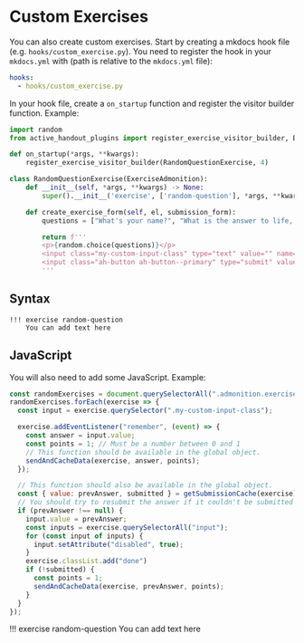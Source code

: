 # Custom Exercises

You can also create custom exercises. Start by creating a mkdocs hook file (e.g. `hooks/custom_exercise.py`). You need to register the hook in your `mkdocs.yml` with (path is relative to the `mkdocs.yml` file):

```yml
hooks:
  - hooks/custom_exercise.py
```

In your hook file, create a `on_startup` function and register the visitor builder function. Example:

```python
import random
from active_handout_plugins import register_exercise_visitor_builder, ExerciseAdmonition

def on_startup(*args, **kwargs):
    register_exercise_visitor_builder(RandomQuestionExercise, 4)

class RandomQuestionExercise(ExerciseAdmonition):
    def __init__(self, *args, **kwargs) -> None:
        super().__init__('exercise', ['random-question'], *args, **kwargs)

    def create_exercise_form(self, el, submission_form):
        questions = ["What's your name?", "What is the answer to life, the universe and everything?"]

        return f'''
        <p>{random.choice(questions)}</p>
        <input class="my-custom-input-class" type="text" value="" name="answerToQuestion"/>
        <input class="ah-button ah-button--primary" type="submit" value="Submit"/>
        '''
```

## Syntax

```
!!! exercise random-question
    You can add text here
```

## JavaScript

You will also need to add some JavaScript. Example:

```js
const randomExercises = document.querySelectorAll(".admonition.exercise.random-question");
randomExercises.forEach(exercise => {
  const input = exercise.querySelector(".my-custom-input-class");

  exercise.addEventListener("remember", (event) => {
    const answer = input.value;
    const points = 1; // Must be a number between 0 and 1
    // This function should be available in the global object.
    sendAndCacheData(exercise, answer, points);
  });

  // This function should also be available in the global object.
  const { value: prevAnswer, submitted } = getSubmissionCache(exercise);
  // You should try to resubmit the answer if it couldn't be submitted in previous attempts.
  if (prevAnswer !== null) {
    input.value = prevAnswer;
    const inputs = exercise.querySelectorAll("input");
    for (const input of inputs) {
      input.setAttribute("disabled", true);
    }
    exercise.classList.add("done")
    if (!submitted) {
      const points = 1;
      sendAndCacheData(exercise, prevAnswer, points);
    }
  }
});
```

!!! exercise random-question
    You can add text here

<script>
const randomExercises = document.querySelectorAll(".admonition.exercise.random-question");
randomExercises.forEach(exercise => {
    const input = exercise.querySelector(".my-custom-input-class");

    exercise.addEventListener("remember", (event) => {
        const answer = input.value;
        const points = 1; // Must be a number between 0 and 1
        // This function should be available in the global object.
        sendAndCacheData(exercise, answer, points);
    });

    // This function should also be available in the global object.
    const { value: prevAnswer, submitted } = getSubmissionCache(exercise);
    // You should try to resubmit the answer if it couldn't be submitted in previous attempts.
    if (prevAnswer !== null) {
        input.value = prevAnswer;
        const inputs = exercise.querySelectorAll("input");
        for (const input of inputs) {
            input.setAttribute("disabled", true);
        }
        exercise.classList.add("done");

        if (!submitted) {
            const points = 1;
            sendAndCacheData(exercise, prevAnswer, points);
        }
    }
});
</script>
